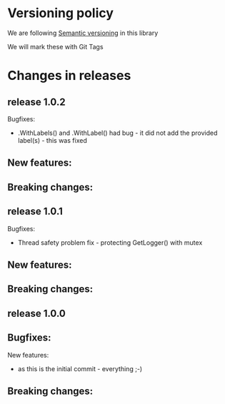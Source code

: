 # Versioning policy

We are following [Semantic versioning](https://semver.org/) in this library

We will mark these with Git Tags


# Changes in releases

## release 1.0.2

Bugfixes:
 * .WithLabels() and .WithLabel() had bug - it did not add the provided label(s) - this was fixed

New features:  
-

Breaking changes:  
-

## release 1.0.1

Bugfixes:
 * Thread safety problem fix - protecting GetLogger() with mutex

New features:  
- 

Breaking changes:  
-



## release 1.0.0

Bugfixes:  
-

New features:
 * as this is the initial commit - everything ;-)

Breaking changes:  
-
